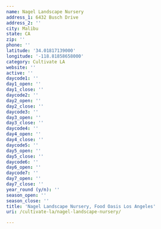 ```yaml
---
name: Nagel Landscape Nursery
address_1: 6432 Busch Drive
address_2: ''
city: Malibu
state: CA
zip: ''
phone: ''
latitude: '34.01817139000'
longitude: '-118.81858658000'
category: Cultivate LA
website: ''
active: ''
daycode1: ''
day1_open: ''
day1_close: ''
daycode2: ''
day2_open: ''
day2_close: ''
daycode3: ''
day3_open: ''
day3_close: ''
daycode4: ''
day4_open: ''
day4_close: ''
daycode5: ''
day5_open: ''
day5_close: ''
daycode6: ''
day6_open: ''
daycode7: ''
day7_open: ''
day7_close: ''
year_round (y/n): ''
season_open: ''
season_close: ''
title: 'Nagel Landscape Nursery, Food Oasis Los Angeles'
uri: /cultivate-la/nagel-landscape-nursery/

---
```

